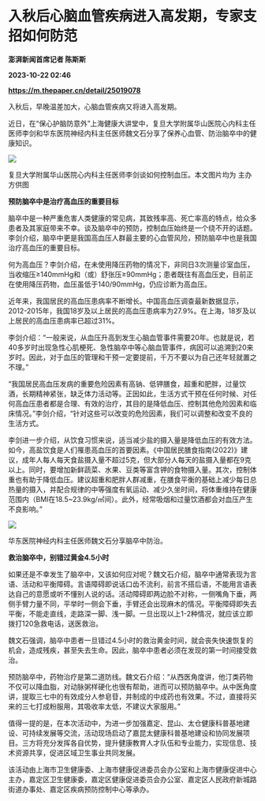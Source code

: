 # 入秋后心脑血管疾病进入高发期，专家支招如何防范
**澎湃新闻首席记者 陈斯斯**

**2023-10-22 02:46**

**https://m.thepaper.cn/detail/25019078**

入秋后，早晚温差加大，心脑血管疾病又将进入高发期。

近日，在“保心护脑防意外”上海健康大讲堂中，复旦大学附属华山医院心内科主任医师李剑和华东医院神经内科主任医师魏文石分享了保养心血管、防治脑卒中的健康知识。

![](https://imagecloud.thepaper.cn/thepaper/image/275/140/119.png)

复旦大学附属华山医院心内科主任医师李剑谈如何控制血压。本文图片均为 主办方供图

**预防脑卒中是治疗高血压的重要目标**

脑卒中是一种严重危害人类健康的常见病，其致残率高、死亡率高的特点，给众多患者及其家庭带来不幸。谈及脑卒中的预防，控制血压始终是一个绕不开的话题。李剑介绍，脑卒中更是我国高血压人群最主要的心血管风险，预防脑卒中也是我国治疗高血压的重要目标。

何为高血压？李剑介绍，在未使用降压药物的情况下，非同日3次测量诊室血压，当收缩压≥140mmHg和（或）舒张压≥90mmHg；患者既往有高血压史，目前正在使用降压药物，血压虽低于140/90mmHg，仍应诊断为高血压。

近年来，我国居民的高血压患病率不断增长。中国高血压调查最新数据显示，2012-2015年，我国18岁及以上居民的高血压患病率为27.9%。在上海，18岁及以上居民的高血压患病率已超过31%。

李剑介绍：“一般来说，从血压升高到发生心脑血管事件需要20年。也就是说，若40多岁时出现急性心肌梗死、急性脑卒中等心脑血管事件，病因可以追溯到20来岁时。因此，对于血压的管理和干预一定要提前，千万不要以为自己还年轻就置之不理。”

“我国居民高血压发病的重要危险因素有高钠、低钾膳食，超重和肥胖，过量饮酒，长期精神紧张，缺乏体力活动等。正因如此，生活方式干预在任何时候、对任何高血压患者都是合理、有效的治疗，其目的是降低血压、控制其他危险因素和临床情况。”李剑介绍，“针对这些可以改变的危险因素，我们可以调整和改变不良的生活方式。

李剑进一步介绍，从饮食习惯来说，适当减少盐的摄入量是降低血压的有效方法。如今，高盐饮食是人们罹患高血压的首要因素。《中国居民膳食指南(2022)》建议，成年人每人每天食盐摄入量不超过5克，但大部分人每天的盐摄入量都在9克以上。同时，要增加新鲜蔬菜、水果、豆类等富含钾的食物摄入量。其次，控制体重也有助于降低血压。建议超重和肥胖人群减重，在膳食平衡的基础上减少每日总热量的摄入，并配合规律的中等强度有氧运动、减少久坐时间，将体重维持在健康范围内（BMI在18.5~23.9kg/㎡间）。此外，经常吸烟和过量饮酒都会对血压产生不良影响。”

![](https://imagecloud.thepaper.cn/thepaper/image/275/140/120.png)

华东医院神经内科主任医师魏文石分享脑卒中防治。

**救治脑卒中，别错过黄金4.5小时**

如果还是不幸发生了脑卒中，又该如何应对呢？魏文石介绍，脑卒中通常表现为言语、活动和平衡障碍。言语障碍即说话口齿不流利，前言不搭后语，不能用言语表达自己的意愿或听不懂别人说的话。活动障碍即两边脸不对称，一侧嘴角下垂，两侧手臂力量不同，平举时一侧会下垂，手臂还会出现麻木的情况。平衡障碍即失去平衡，不能走直线，走路深一脚、浅一脚。一旦出现以上1-2种情况，就应该立即拨打120急救电话，送医救治。

魏文石强调，脑卒中患者一旦错过4.5小时的救治黄金时间，就会丧失快速恢复的机会，造成残疾，甚至失去生命。因此，脑卒中患者必须在发现的第一时间接受救治。

预防脑卒中，药物治疗是第二道防线。魏文石介绍：“从西医角度讲，他汀类药物不仅可以降血脂，对动脉粥样硬化也很有帮助，进而可以预防脑卒中。从中医角度讲，提取三七中的有效成分人参皂苷，并制成的中成药也有效果。不过，直接将买来的三七打成粉服用，其吸收率太低，不建议大家服用。”

值得一提的是，在本次活动中，为进一步加强嘉定、昆山、太仓健康科普基地建设、可持续发展等交流，活动现场启动了嘉昆太健康科普基地建设和协同发展项目。三方将充分发挥各自优势，提升健康教育人才队伍和专业能力，实现信息、技术资源共享，促进区域卫生事业共同发展。

该活动由上海市卫生健康委、上海市健康促进委员会办公室和上海市健康促进中心主办，嘉定区卫生健康委，嘉定区健康促进委员会办公室、嘉定区人民政府新城路街道办事处、嘉定区疾病预防控制中心等承办。